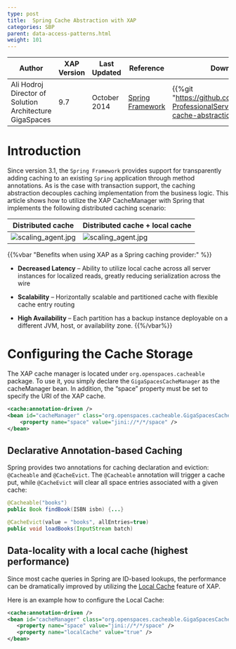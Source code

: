 ```yaml
---
type: post
title:  Spring Cache Abstraction with XAP
categories: SBP
parent: data-access-patterns.html
weight: 101
---
```




|Author|XAP Version|Last Updated | Reference | Download |
|------|-----------|-------------|-----------|----------|
|Ali Hodroj<br>Director of Solution Architecture GigaSpaces| 9.7| October 2014| [Spring Framework](http://docs.spring.io/spring-framework/docs/4.0.x/spring-framework-reference/html/cache.html)|{{%git "https://github.com/GigaSpaces-ProfessionalServices/spring-cache-abstraction" %}}|



# Introduction

Since version 3.1, the `Spring Framework` provides support for transparently adding caching to an existing `Spring` application through method annotations. As is the case with transaction support, the caching abstraction decouples caching implementation from the business logic. This article shows how to utilize the XAP CacheManager with Spring that implements the following distributed caching scenario:




|**Distributed cache**|**Distributed cache + local cache** |
|------|-----|
|![scaling_agent.jpg](/sbp/attachment_files/spring-cache1.png)|![scaling_agent.jpg](/sbp/attachment_files/spring-cache2.png)|



{{%vbar "Benefits when using XAP as a Spring caching provider:" %}}

-	**Decreased Latency** –  Ability to utilize local cache across all server instances for localized reads, greatly reducing serialization across the wire

-	**Scalability** – Horizontally scalable and partitioned cache with flexible cache entry routing

-	**High Availability** – Each partition has a backup instance deployable on a different JVM, host, or availability zone.
{{%/vbar%}}




# Configuring the Cache Storage

The XAP cache manager is located under `org.openspaces.cacheable` package. To use it, you simply declare the `GigaSpacesCacheManager` as the cacheManager bean. In addition, the “space” property must be set to specify the URI of the XAP cache.

```xml
<cache:annotation-driven />
<bean id="cacheManager" class="org.openspaces.cacheable.GigaSpacesCacheManager">
    <property name="space" value="jini://*/*/space" />
</bean>
```

## Declarative Annotation-based Caching

Spring provides two annotations for caching declaration and eviction: `@Cacheable` and `@CacheEvict`. The `@Cacheable` annotation will trigger a cache put, while `@CacheEvict` will clear all space entries associated with a given cache:

```java
@Cacheable("books")
public Book findBook(ISBN isbn) {...}

@CacheEvict(value = "books", allEntries=true)
public void loadBooks(InputStream batch)
```

## Data-locality with a local cache (highest performance)

Since most cache queries in Spring are ID-based lookups, the performance can be dramatically improved by utilizing the [Local Cache]({%latestjavaurl%}/local-cache.html) feature of XAP.

Here is an example how to configure the Local Cache:

```xml
<cache:annotation-driven />
<bean id="cacheManager" class="org.openspaces.cacheable.GigaSpacesCacheManager">
   <property name="space" value="jini://*/*/space" />
   <property name="localCache" value="true" />
</bean>
```



